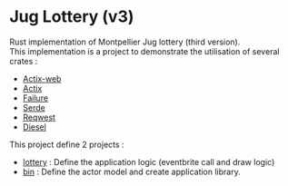 # Jug Lottery (v3)

Rust implementation of Montpellier Jug lottery (third version).  
This implementation is a project to demonstrate the utilisation of several crates :
 - [Actix-web](https://github.com/actix/actix-web)
 - [Actix](https://github.com/actix/actix)
 - [Failure](https://github.com/rust-lang-nursery/failure)
 - [Serde](https://github.com/serde-rs/serde)
 - [Reqwest](https://github.com/seanmonstar/reqwest)
 - [Diesel](https://github.com/diesel-rs/diesel)
 
 
 This project define 2 projects :
  - [lottery](lottery) : Define the application logic (eventbrite call and draw logic)
  - [bin](bin) : Define the actor model and create application library.
  

